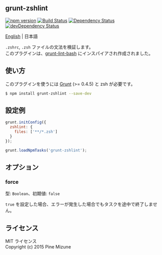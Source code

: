 grunt-zshlint
-------------

[![npm version](https://badge.fury.io/js/grunt-zshlint.svg)](http://badge.fury.io/js/grunt-zshlint)
[![Build Status](https://travis-ci.org/pine/grunt-zshlint.svg?branch=master)](https://travis-ci.org/pine/grunt-zshlint)
[![Dependency Status](https://david-dm.org/pine/grunt-zshlint.svg)](https://david-dm.org/pine/grunt-zshlint)
[![devDependency Status](https://david-dm.org/pine/grunt-zshlint/dev-status.svg)](https://david-dm.org/pine/grunt-zshlint#info=devDependencies)

[English](README.md) | 日本語

`.zshrc`, `.zsh` ファイルの文法を検証します。<br />
このプラグインは、[grunt-lint-bash](https://github.com/oxyc/grunt-lint-bash) にインスパイアされ作成されました。

## 使い方

このプラグインを使うには [Grunt](http://gruntjs.com) (>= 0.4.5) と zsh が必要です。

```sh
$ npm install grunt-zshlint --save-dev
```

## 設定例

```js
grunt.initConfig({
  zshlint: {
    files: ['**/*.zsh']
  }
});

grunt.loadNpmTasks('grunt-zshlint');
```

## オプション
### force

型: `Boolean`、初期値: `false`

`true` を設定した場合、エラーが発生した場合でもタスクを途中で終了しません。

## ライセンス
MIT ライセンス<br />
Copyright (c) 2015 Pine Mizune